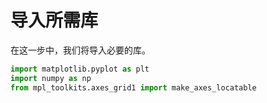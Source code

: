 # 导入所需库

在这一步中，我们将导入必要的库。

```python
import matplotlib.pyplot as plt
import numpy as np
from mpl_toolkits.axes_grid1 import make_axes_locatable
```

